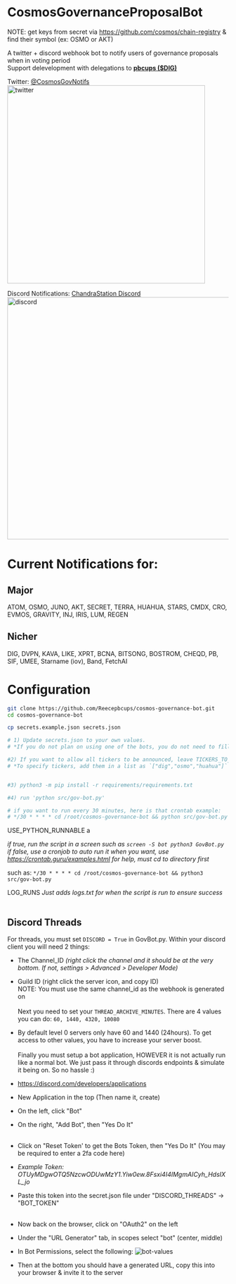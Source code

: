 # CosmosGovernanceProposalBot

NOTE: get keys from secret via <https://github.com/cosmos/chain-registry> & find their symbol (ex: OSMO or AKT)

A twitter + discord webhook bot to notify users of governance proposals when in voting period<br/>
Support delevelopment with delegations to <b><u>[pbcups ($DIG)](https://ping.pub/dig/staking/digvaloper1ms3k4d9j7rzpzmq3d4jg4j4kffldfnq66wxdpj)</u></b><br/>

Twitter: [@CosmosGovNotifs](https://twitter.com/CosmosGovNotifs) <br />
<img src="https://user-images.githubusercontent.com/31943163/160246645-a4a58384-ec9a-4019-bba8-88af6016e0d7.png" alt="twitter" width="450"/>

Discord Notifications: [ChandraStation Discord](https://discord.gg/2GwEehcTa4) <br />
<img src="https://user-images.githubusercontent.com/31943163/163013332-1180caac-eea0-4f22-bfb2-bc3db298294a.png" alt="discord" width="550"/>


# Current Notifications for:
## Major
ATOM, OSMO, JUNO, AKT, SECRET, TERRA, HUAHUA, STARS, CMDX, CRO, EVMOS, GRAVITY, INJ, IRIS, LUM, REGEN 

## Nicher
DIG, DVPN, KAVA, LIKE, XPRT, BCNA, BITSONG, BOSTROM, CHEQD, PB, SIF, UMEE, Starname (iov), Band, FetchAI


# Configuration
```bash
git clone https://github.com/Reecepbcups/cosmos-governance-bot.git
cd cosmos-governance-bot

cp secrets.example.json secrets.json

# 1) Update secrets.json to your own values. 
# *If you do not plan on using one of the bots, you do not need to fill out the values.*

#2) If you want to allow all tickers to be announced, leave TICKERS_TO_ANNOUNCE as `[]`
# *To specify tickers, add them in a list as `["dig","osmo","huahua"]` matching tickers in the cosmpy_chain CHAIN_APIs*


#3) python3 -m pip install -r requirements/requirements.txt

#4) run 'python src/gov-bot.py'

# if you want to run every 30 minutes, here is that crontab example:
# */30 * * * * cd /root/cosmos-governance-bot && python src/gov-bot.py
```


USE_PYTHON_RUNNABLE a

*if true, run the script in a screen such as `screen -S bot python3 GovBot.py`*<br>
*if false, use a cronjob to auto run it when you want, use https://crontab.guru/examples.html for help, must cd to directory first*<br>

such as: `*/30 * * * * cd /root/cosmos-governance-bot && python3 src/gov-bot.py`<br>

LOG_RUNS
*Just adds logs.txt for when the script is run to ensure success*
</br></br>
## Discord Threads
For threads, you must set `DISCORD = True` in GovBot.py. Within your discord client you will need 2 things:<br>
- The Channel_ID *(right click the channel and it should be at the very bottom. If not, settings > Advanced > Developer Mode)*<br>
- Guild ID (right click the server icon, and copy ID)<br>
NOTE: You must use the same channel_id as the webhook is generated on
</br></br>
Next you need to set your `THREAD_ARCHIVE_MINUTES`. There are 4 values you can do: `60, 1440, 4320, 10080`</br>
- By default level 0 servers only have 60 and 1440 (24hours). To get access to other values, you have to increase your server boost.
</br></br>
Finally you must setup a bot application, HOWEVER it is not actually run like a normal bot. 
We just pass it through discords endpoints & simulate it being on. So no hassle :)
- https://discord.com/developers/applications
- New Application in the top (Then name it, create)
- On the left, click "Bot"
- On the right, "Add Bot", then "Yes Do It"
</br></br>
- Click on "Reset Token' to get the Bots Token, then "Yes Do It" (You may be required to enter a 2fa code here)
- *Example Token: OTUyMDgwOTQ5NzcwODUwMzY1.Yiw0ew.8Fsxi4I4IMgmAICyh_HdsIXL_jo*
- Paste this token into the secret.json file under "DISCORD_THREADS" -> "BOT_TOKEN"
</br></br>
- Now back on the browser, click on "OAuth2" on the left
- Under the "URL Generator" tab, in scopes select "bot" (center, middle)
- In Bot Permissions, select the following:
![bot-values](https://user-images.githubusercontent.com/31943163/158100166-1ac357fa-074b-4322-bbe1-eef02501e2d0.png)

- Then at the bottom you should have a generated URL, copy this into your browser & invite it to the server